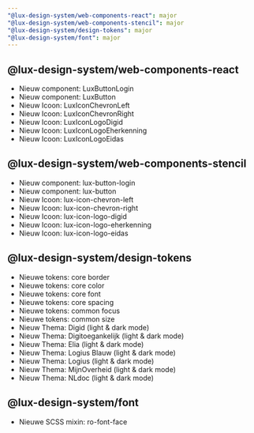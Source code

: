```yaml
---
"@lux-design-system/web-components-react": major
"@lux-design-system/web-components-stencil": major
"@lux-design-system/design-tokens": major
"@lux-design-system/font": major
---
```


## @lux-design-system/web-components-react

- Nieuw component: LuxButtonLogin
- Nieuw component: LuxButton
- Nieuw Icoon: LuxIconChevronLeft
- Nieuw Icoon: LuxIconChevronRight
- Nieuw Icoon: LuxIconLogoDigid
- Nieuw Icoon: LuxIconLogoEherkenning
- Nieuw Icoon: LuxIconLogoEidas

## @lux-design-system/web-components-stencil

- Nieuw component: lux-button-login
- Nieuw component: lux-button
- Nieuw Icoon: lux-icon-chevron-left
- Nieuw Icoon: lux-icon-chevron-right
- Nieuw Icoon: lux-icon-logo-digid
- Nieuw Icoon: lux-icon-logo-eherkenning
- Nieuw Icoon: lux-icon-logo-eidas

## @lux-design-system/design-tokens

- Nieuwe tokens: core border
- Nieuwe tokens: core color
- Nieuwe tokens: core font
- Nieuwe tokens: core spacing
- Nieuwe tokens: common focus
- Nieuwe tokens: common size
- Nieuw Thema: Digid (light & dark mode)
- Nieuw Thema: Digitoegankelijk (light & dark mode)
- Nieuw Thema: Elia (light & dark mode)
- Nieuw Thema: Logius Blauw (light & dark mode)
- Nieuw Thema: Logius (light & dark mode)
- Nieuw Thema: MijnOverheid (light & dark mode)
- Nieuw Thema: NLdoc (light & dark mode)

## @lux-design-system/font

- Nieuwe SCSS mixin: ro-font-face
